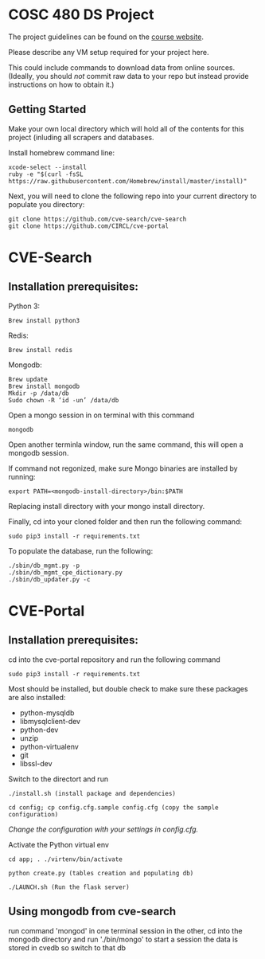 # COSC 480 DS Project

The project guidelines can be found on the [course website](https://github.com/colgate-cosc480ds/lecture).

Please describe any VM setup required for your project here.

This could include commands to download data from online sources.  (Ideally, you should *not* commit raw data to your repo but instead provide instructions on how to obtain it.)

## Getting Started
Make your own local directory which will hold all of the contents for this project (inluding all scrapers and databases.

Install homebrew command line:

    xcode-select --install
    ruby -e "$(curl -fsSL https://raw.githubusercontent.com/Homebrew/install/master/install)"
    
Next, you will need to clone the following repo into your current directory to populate you directory:

	git clone https://github.com/cve-search/cve-search
	git clone https://github.com/CIRCL/cve-portal
	
# CVE-Search
## Installation prerequisites:

Python 3:

    Brew install python3
    
Redis:

    Brew install redis

Mongodb:

	Brew update
	Brew install mongodb
	Mkdir -p /data/db
	Sudo chown -R ‘id -un’ /data/db
Open a mongo session in on terminal with this command

	mongodb
  
Open another terminla window, run the same command, this will open a mongodb session.

If command not regonized, make sure Mongo binaries are installed by running:

	export PATH=<mongodb-install-directory>/bin:$PATH

Replacing install directory with your mongo install directory.

Finally, cd into your cloned folder and then run the following command:

	sudo pip3 install -r requirements.txt
	
To populate the database, run the following:

 	./sbin/db_mgmt.py -p
	./sbin/db_mgmt_cpe_dictionary.py
	./sbin/db_updater.py -c

# CVE-Portal
## Installation prerequisites:

cd into the cve-portal repository and run the following command
	
	sudo pip3 install -r requirements.txt
Most should be installed, but double check to make sure these packages are also installed:

- python-mysqldb
- libmysqlclient-dev
- python-dev
- unzip
- python-virtualenv
- git
- libssl-dev

Switch to the directort and run

	./install.sh (install package and dependencies)

	cd config; cp config.cfg.sample config.cfg (copy the sample configuration)

*Change the configuration with your settings in config.cfg.*

Activate the Python virtual env 

	cd app; . ./virtenv/bin/activate

	python create.py (tables creation and populating db)

	./LAUNCH.sh (Run the flask server)

## Using mongodb from cve-search
run command 'mongod' in one terminal session
in the other, cd into the mongodb directory and run './bin/mongo' to start a session
the data is stored in cvedb so switch to that db


 


